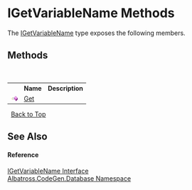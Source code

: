 # IGetVariableName Methods
 

The <a href="c74a66bd-9e9d-30a0-36cd-42fdf4c97d29">IGetVariableName</a> type exposes the following members.


## Methods
&nbsp;<table><tr><th></th><th>Name</th><th>Description</th></tr><tr><td>![Public method](media/pubmethod.gif "Public method")</td><td><a href="63f3f983-c1f3-8ff2-8002-a7d3e77e7855">Get</a></td><td /></tr></table>&nbsp;
<a href="#igetvariablename-methods">Back to Top</a>

## See Also


#### Reference
<a href="c74a66bd-9e9d-30a0-36cd-42fdf4c97d29">IGetVariableName Interface</a><br /><a href="bdf46154-2f7c-d3c3-6413-8c6484d341a9">Albatross.CodeGen.Database Namespace</a><br />